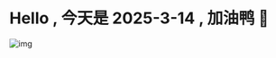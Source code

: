 
# Hello , 今天是 2025-3-14 , 加油鸭 🤭

![img](https://v1.jinrishici.com/all.svg?font-size=18&spacing=4)

